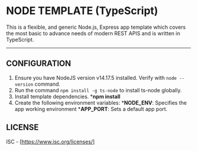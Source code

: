 # NODE TEMPLATE (TypeScript)

This is a flexible, and generic Node.js, Express app template which covers the most basic to advance needs of modern REST APIS and is written in TypeScript.

---

## CONFIGURATION

1. Ensure you have NodeJS version v14.17.5 installed. Verify with `node --version` command.
2. Run the command `npm install -g ts-node` to install ts-node globally.
3. Install template dependencies.
    ***npm install**
4. Create the following environment variables:
    ***NODE_ENV**: Specifies the app working environment
    ***APP_PORT**: Sets a default app port.

## LICENSE

ISC - [https://www.isc.org/licenses/]
